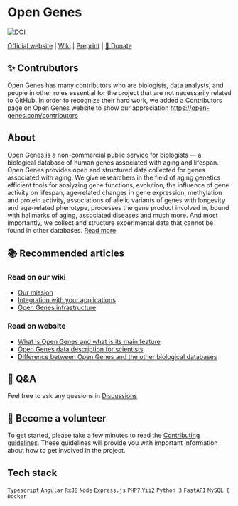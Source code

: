 # Open Genes

[![DOI](https://zenodo.org/badge/DOI/10.5281/zenodo.8218199.svg)](https://doi.org/10.5281/zenodo.8218199)

[Official website](https://open-genes.org/) | [Wiki](https://github.com/open-genes/.github/wiki/) | [Preprint](https://www.researchsquare.com/article/rs-2306130/v1) | [💜 Donate](https://github.com/open-genes/.github/wiki/Donate) 

## ✨ Contrubutors

Open Genes has many contributors who are biologists, data analysts, and people in other roles essential for the project that are not necessarily related to GitHub. In order to recognize their hard work, we added a Contributors page on Open Genes website to show our appreciation https://open-genes.com/contributors

## About

Open Genes is a non-commercial public service for biologists — a biological database of human genes associated with aging and lifespan. 
Open Genes provides open and structured data collected for genes associated with aging. We give researchers in the field of aging genetics 
efficient tools for analyzing gene functions, evolution, the influence of gene activity on lifespan, age-related changes in gene expression, 
methylation and protein activity, associations of allelic variants of genes with longevity and age-related phenotype, processes the gene product 
involved in, bound with hallmarks of aging, associated diseases and much more. And most importantly, we collect and structure experimental data 
that cannot be found in other databases. [Read more](https://open-genes.com/about/articles/what-is-open-genes)

## 📚 Recommended articles

### Read on our wiki
- [Our mission](https://github.com/open-genes/.github/wiki/About-Open-Genes)
- [Integration with your applications](https://github.com/open-genes/.github/wiki/Integration-with-your-applications)
- [Open Genes infrastructure](https://github.com/open-genes/.github/wiki/Open-Genes-infrastructure)

### Read on website
- [What is Open Genes and what is its main feature](https://open-genes.com/about/articles/what-is-open-genes)
- [Open Genes data description for scientists](https://open-genes.com/about/articles/open-genes-data-description)
- [Difference between Open Genes and the other biological databases](https://open-genes.com/about/articles/difference-between-open-genes-and-the-other-databases)

## 💬 Q&A
Feel free to ask any quesions in [Discussions](https://github.com/open-genes/.github/discussions/1)

## 🌈 Become a volunteer
To get started, please take a few minutes to read the [Contributing guidelines](https://github.com/open-genes/.github/wiki/Contributing-guide). These guidelines will provide you with important information about how to get involved in the project.

## Tech stack

`Typescript` `Angular` `RxJS` `Node` `Express.js` `PHP7` `Yii2` `Python 3` `FastAPI` `MySQL 8` `Docker`
